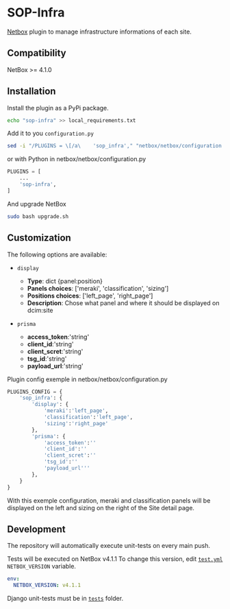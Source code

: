 # SOP-Infra

[Netbox](https://github.com/netbox-community/netbox) plugin to manage infrastructure informations of each site.

## Compatibility

NetBox >= 4.1.0

## Installation

Install the plugin as a PyPi package.

```bash
echo "sop-infra" >> local_requirements.txt
```

Add it to you `configuration.py`

```bash
sed -i "/PLUGINS = \[/a\    'sop_infra'," "netbox/netbox/configuration.py"
```

or with Python in netbox/netbox/configuration.py

```python
PLUGINS = [
    ...
    'sop-infra',
]
```

And upgrade NetBox

```bash
sudo bash upgrade.sh
```

## Customization

The following options are available:

- `display`

  - **Type**: dict {panel:position}
  - **Panels choices**: ['meraki', 'classification', 'sizing']
  - **Positions choices**: ['left_page', 'right_page']
  - **Description**: Chose what panel and where it should be displayed on dcim:site

- `prisma`
  - **access_token**:'string'
  - **client_id**:'string'
  - **client_scret**:'string'
  - **tsg_id**:'string'
  - **payload_url**:'string'

Plugin config exemple in netbox/netbox/configuration.py

```python
PLUGINS_CONFIG = {
    'sop_infra': {
        'display': {
            'meraki':'left_page',
            'classification':'left_page',
            'sizing':'right_page'
        },
        'prisma': {
            'access_token':''
            'client_id':''
            'client_scret':''
            'tsg_id':''
            'payload_url'''
        },
    }
}
```

With this exemple configuration,
meraki and classification panels will be displayed on the left
and sizing on the right of the Site detail page.

## Development

The repository will automatically execute unit-tests on every main push.

Tests will be executed on NetBox v4.1.1
To change this version, edit [`test.yml`](https://github.com/Sop-IT/sop-infra/blob/main/.github/workflows/test.yml)
`NETBOX_VERSION` variable.

```yml
env:
  NETBOX_VERSION: v4.1.1
```

Django unit-tests must be in [`tests`](https://github.com/Sop-IT/sop-infra/tree/main/sop_infra/tests) folder.
